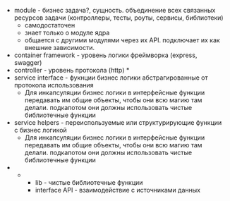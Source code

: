 
* module - бизнес задача?, сущность. объединение всех связанных ресурсов задачи (контроллеры, тесты, роуты, сервисы, библиотеки)
    * самодостаточен 
    * знает только о модуле ядра
    * общается с другими модулями через их API. подключает их как внешние зависимости.
* container framework - уровень логики фреймворка (express, swagger)
* controller - уровень протокола (http)
    * 
* service interface - фукнции бизнес логики абстрагированные от протокола использования 
    * Для инкапсуляции бизнес логики в интерфейсные функции передавать им общие объекты, чтобы они всю магию там делали. 
подкапотом они должны использовать чистые библиотечные функции
* service helpers - переиспользуемые или структурирующие функции с бизнес логикой
    * Для инкапсуляции бизнес логики в интерфейсные функции передавать им общие объекты, чтобы они всю магию там делали. 
подкапотом они должны использовать чистые библиотечные функции
* -
    * lib - чистые библиотечные функции 
    * interface API - взаимодействие с источниками данных